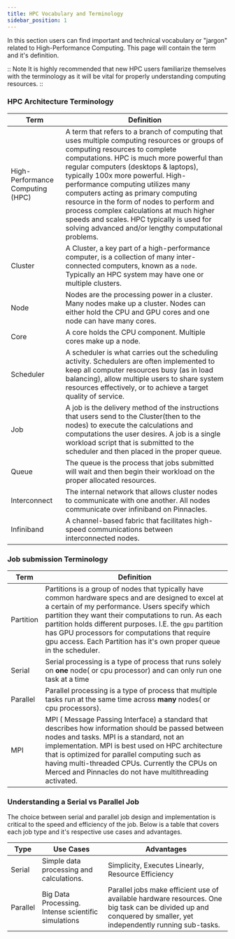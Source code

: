 ```yaml
---
title: HPC Vocabulary and Terminology
sidebar_position: 1
---
```


In this section users can find important and technical vocabulary or "jargon" related to High-Performance Computing. This page will contain the term and it's definition.

:: Note
It is highly recommended that new HPC users familiarize themselves with the terminology as it will be vital for properly understanding computing resources.
::



### HPC Architecture Terminology  

| Term | Definition| 
|-------------------------|-------------------------------------------|
| High-Performance Computing (HPC) | A term that refers to a branch of computing that uses multiple computing resources or groups of computing resources to complete computations. HPC is much more powerful than regular computers (desktops & laptops), typically 100x more powerful. High-performance computing utilizes many computers acting as primary computing resource in the form of nodes to perform and process complex calculations at much higher speeds and scales. HPC typically is used for solving advanced and/or lengthy computational problems.|
| Cluster | A Cluster, a key part of a high-performance computer, is a collection of many inter-connected computers, known as a `node`. Typically an HPC system may have one or multiple clusters. |
| Node | Nodes are the processing power in a cluster. Many nodes make up a cluster. Nodes can either hold the CPU and GPU cores and one node can have many cores.| 
| Core | A core holds the CPU component. Multiple cores make up a node. | 
| Scheduler | A scheduler is what carries out the scheduling activity. Schedulers are often implemented to keep all computer resources busy (as in load balancing), allow multiple users to share system resources effectively, or to achieve a target quality of service. | 
| Job | A job is the delivery method of the instructions that users send to the Cluster(then to the nodes) to execute the calculations and computations the user desires. A job is a single workload script that is submitted to the scheduler and then placed in the proper queue. | 
| Queue | The queue is the process that jobs submitted will wait and then begin their workload on the proper allocated resources. | 
 Interconnect | The internal network that allows cluster nodes to communicate with one another. All nodes communicate over infiniband on Pinnacles. |
| Infiniband |  A channel-based fabric that facilitates high-speed communications between interconnected nodes. |


### Job submission Terminology  
| Term | Definition | 
|-------------------------|-------------------------------------------|
| Partition | Partitions is a group of nodes that typically have common hardware specs and are designed to excel at a certain of my performance. Users specify which partition they want their computations to run. As each partition holds different purposes. I.E. the `gpu` partition has GPU processors for computations that require gpu access. Each Partition has it's own proper queue in the scheduler. |
| Serial | Serial processing is a type of process that runs solely on __one__ node( or cpu processor) and can only run one task at a time | 
| Parallel | Parallel processing is a type of process that multiple tasks run at the same time across __many__ nodes( or cpu processors).|
| MPI | MPI ( Message Passing Interface) a standard that describes how information should be passed between nodes and tasks. MPI is a standard, not an implementation. MPI is best used on HPC architecture that is optimized for parallel computing such as having multi-threaded CPUs. Currently the CPUs on Merced and Pinnacles do not have multithreading activated. |

### Understanding a Serial vs Parallel Job 
The choice between serial and parallel job design and implementation is critical to the speed and efficiency of the job. Below is a table that covers each job type and it's respective use cases and advantages.

| Type | Use Cases | Advantages | 
| -------- | ---------- | ----------------------------- |
|Serial| Simple data processing and calculations.  | Simplicity, Executes Linearly, Resource Efficiency | 
| Parallel | Big Data Processing. Intense scientific simulations | Parallel jobs make efficient use of available hardware resources. One big task can be divided up and conquered by smaller, yet independently running sub-tasks. |